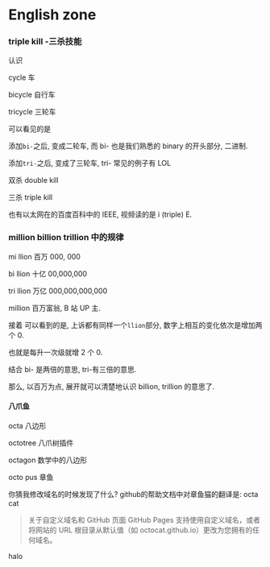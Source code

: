 # English zone

### triple kill -三杀技能

认识

cycle 车

bicycle 自行车

tricycle 三轮车

可以看见的是

添加`bi-`之后, 变成二轮车, 而 bi- 也是我们熟悉的 binary 的开头部分, 二进制.

添加`tri-`之后, 变成了三轮车, tri- 常见的例子有 LOL

双杀 double kill

三杀 triple kill

也有以太网在的百度百科中的 IEEE, 视频读的是 i (triple) E.

### million billion trillion 中的规律

mi llion 百万 000, 000

bi llion 十亿 00,000,000

tri llion 万亿 000,000,000,000

million 百万富翁, B 站 UP 主.

接着 可以看到的是, 上诉都有同样一个`llion`部分, 数字上相互的变化依次是增加两个 0.

也就是每升一次级就增 2 个 0.

结合 bi- 是两倍的意思, tri-有三倍的意思.

那么, 以百万为点, 展开就可以清楚地认识 billion, trillion 的意思了.



#### 八爪鱼

octa 八边形

octotree 八爪树插件

octagon 数学中的八边形

octo pus 章鱼

你猜我修改域名的时候发现了什么?
github的帮助文档中对章鱼猫的翻译是:
octa cat
>关于自定义域名和 GitHub 页面
GitHub Pages 支持使用自定义域名，或者将网站的 URL 根目录从默认值（如 octocat.github.io）更改为您拥有的任何域名。


halo